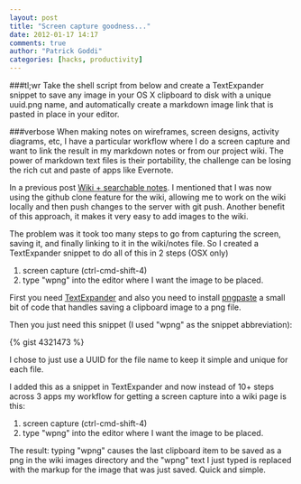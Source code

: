 ```yaml
---
layout: post
title: "Screen capture goodness..."
date: 2012-01-17 14:17
comments: true
author: "Patrick Goddi"
categories: [hacks, productivity]
---
```

###tl;wr
Take the shell script from below and create a TextExpander snippet to save any image in your OS X clipboard to disk with a unique uuid.png name, and automatically create a markdown image link that is pasted in place in your editor.

###verbose
When making notes on wireframes, screen designs, activity diagrams, etc, I have a particular workflow where I do a screen capture and want to link the result in my markdown notes or from our project wiki. The power of markdown text files is their portability, the challenge can be losing the rich cut and paste of apps like Evernote. 

In a previous post <a href="http://fooqri.tumblr.com/post/38158334752/wiki-searchable-notes" title="Wiki + Searchable Notes">Wiki + searchable notes</a>. I mentioned that I was now using the github clone feature for the wiki, allowing me to work on the wiki locally and then push changes to the server with git push. Another benefit of this approach, it makes it very easy to add images to the wiki. 

The problem was it took too many steps to go from capturing the screen, saving it, and finally linking to it in the wiki/notes file. So I created a TextExpander snippet to do all of this in 2 steps (OSX only)

1. screen capture (ctrl-cmd-shift-4)
1. type "wpng" into the editor where I want the image to be placed.


First you need <a href="http://smilesoftware.com/TextExpander/index.html" title="TextExpander">TextExpander</a> and also you need to install <a href="https://github.com/jcsalterego/pngpaste" title="pngpaste">pngpaste</a> a small bit of code that handles saving a clipboard image to a png file.

Then you just need this snippet (I used "wpng" as the snippet abbreviation):

{% gist 4321473 %}

I chose to just use a UUID for the file name to keep it simple and unique for each file.

I added this as a snippet in TextExpander and now instead of 10+ steps across 3 apps my workflow for getting a screen capture into a wiki page is this:

1. screen capture (ctrl-cmd-shift-4)
1. type "wpng" into the editor where I want the image to be placed. 

The result: typing "wpng" causes the last clipboard item to be saved as a png in the wiki images directory and the "wpng" text I just typed is replaced with the markup for the image that was just saved. Quick and simple.